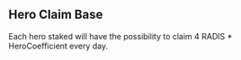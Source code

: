 ## Hero Claim Base
Each hero staked will have the possibility to claim 4 RADIS * HeroCoefficient every day.
